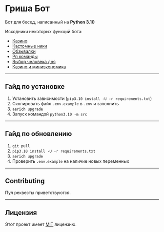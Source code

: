 # Гриша Бот
Бот для бесед, написанный на **Python 3.10**

Исходники некоторых функций бота:

- [Казино](/src/blueprints/casino.py)
- [Кастомные ники](/src/blueprints/custom_name.py)
- [Обзывалки](/src/blueprints/insults.py)
- [Рп команды](/src/blueprints/rp.py)
- [Выбор человека дня](/src/blueprints/person_of_day.py)
- [Казино и миниэкономика](/src/blueprints/balance.py)

---
## Гайд по установке
1. Установить зависимости (`pip3.10 install -U -r requirements.txt`)
1. Скопировать файл `.env.example` в `.env` и заполнить
1. `aerich upgrade`
1. Запуск командой `python3.10 -m src`
---
## Гайд по обновлению
1. `git pull`
1. `pip3.10 install -U -r requirements.txt`
1. `aerich upgrade`
1. Проверить `.env.example` на наличие новых переменных
---
## Contributing
Пул реквесты приветствуются.

---
## Лицензия
Этот проект имеет [MIT](/LICENSE) лицензию.
